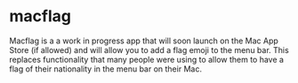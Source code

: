 # macflag

Macflag is a a work in progress app that will soon launch on the Mac App Store (if allowed) and will allow you to add a flag emoji to the menu bar. This replaces functionality that many people were using to allow them to have a flag of their nationality in the menu bar on their Mac.

